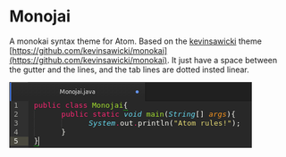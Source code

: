 # Monojai

A monokai syntax theme for Atom. Based on the [kevinsawicki](https://github.com/kevinsawicki) theme [https://github.com/kevinsawicki/monokai](https://github.com/kevinsawicki/monokai). It just have a space between the gutter and the lines, and the tab lines are dotted insted linear.

![](/docs/img/monojai.png)
